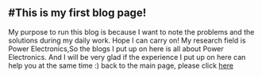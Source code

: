 #This is my first blog page!
---
My purpose to run this blog is because I want to note the problems and the solutions during my daily work.
Hope I can carry on!
My research field is Power Electronics,So the blogs I put up on here is all about Power Electronics.
And I will be very glad if the experience I put up on here can help you at the same time :)
back to the main page, please click [here](jhruan.github.io) 
